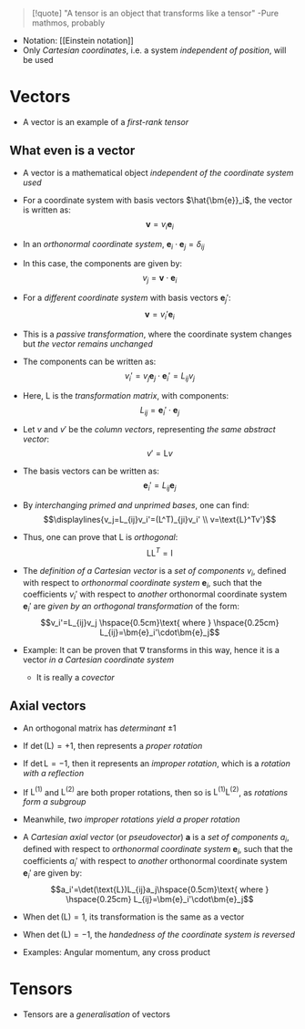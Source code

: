 >[!quote]
>"A tensor is an object that transforms like a tensor"
>-Pure mathmos, probably

- Notation: [[Einstein notation]]
- Only _Cartesian coordinates_, i.e. a system _independent of position_, will be used

# Vectors
- A vector is an example of a _first-rank tensor_

## What even is a vector
- A vector is a mathematical object _independent of the coordinate system used_
- For a coordinate system with basis vectors $\hat{\bm{e}}_i$, the vector is written as:
$$\bm{v}=v_i\bm{e}_i$$
- In an _orthonormal coordinate system_, $\bm{e}_i\cdot\bm{e}_j=\delta_{ij}$
- In this case, the components are given by:
$$v_j=\bm{v}\cdot\bm{e}_i$$
- For a _different coordinate system_ with basis vectors $\bm{e}_j'$:
$$\bm{v}=v_i'\bm{e}_i$$
- This is a _passive transformation_, where the coordinate system changes but _the vector remains unchanged_

- The components can be written as:
$$v_i'=v_j\bm{e}_j\cdot\bm{e}_i'=L_{ij}v_j$$
- Here, $\text{L}$ is the _transformation matrix_, with components:
$$L_{ij}=\bm{e}_i'\cdot\bm{e}_j$$
- Let $v$ and $v'$ be the _column vectors_, representing _the same abstract vector_:
$$v'=\text{L}v$$
- The basis vectors can be written as:
$$\bm{e}_i'=L_{ij}\bm{e}_j$$

- By _interchanging primed and unprimed bases_, one can find:
$$\displaylines{v_j=L_{ij}v_i'=(L^T)_{ji}v_i' \\ v=\text{L}^Tv'}$$
- Thus, one can prove that $\text{L}$ is _orthogonal_:
$$\text{LL}^T=\text{I}$$

- The _definition of a Cartesian vector_ is a _set of components_ $v_i$, defined with respect to _orthonormal coordinate system_ $\bm{e}_i$, such that the coefficients $v_i'$ with respect to _another_ orthonormal coordinate system $\bm{e}_i'$ are _given by an orthogonal transformation_ of the form:
$$v_i'=L_{ij}v_j \hspace{0.5cm}\text{ where } \hspace{0.25cm} L_{ij}=\bm{e}_i'\cdot\bm{e}_j$$

- Example: It can be proven that $\nabla$ transforms in this way, hence it is a vector _in a Cartesian coordinate system_
	- It is really a _covector_

## Axial vectors
- An orthogonal matrix has _determinant_ $\pm1$

- If $\det(\text{L})=+1$, then represents a _proper rotation_
- If $\det{\text{L}}=-1$, then it represents an _improper rotation_, which is a _rotation with a reflection_

- If $\text{L}^{(1)}$ and $\text{L}^{(2)}$ are both proper rotations, then so is $\text{L}^{(1)}\text{L}^{(2)}$, as _rotations form a subgroup_
- Meanwhile, _two improper rotations yield a proper rotation_

- A _Cartesian axial vector_ (or _pseudovector_) $\bm{a}$ is a _set of components_ $a_i$, defined with respect to _orthonormal coordinate system_ $\bm{e}_i$, such that the coefficients $a_i'$ with respect to _another_ orthonormal coordinate system $\bm{e}_i'$ are given by:
$$a_i'=\det(\text{L})L_{ij}a_j\hspace{0.5cm}\text{ where } \hspace{0.25cm} L_{ij}=\bm{e}_i'\cdot\bm{e}_j$$
- When $\det({\text{L}})=1$, its transformation is the same as a vector
- When $\det(\text{L})=-1$, the _handedness of the coordinate system is reversed_
- Examples: Angular momentum, any cross product

# Tensors
- Tensors are a _generalisation_ of vectors